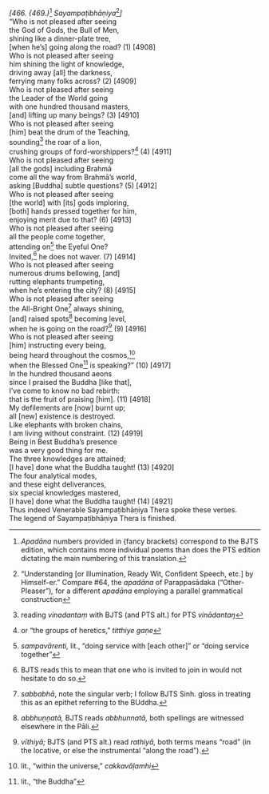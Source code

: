 *\[466. {469.}*[^1] *Sayampaṭibhāṇiya*[^2]*\]*  
“Who is not pleased after seeing  
the God of Gods, the Bull of Men,  
shining like a dinner-plate tree,  
\[when he’s\] going along the road? (1) \[4908\]  
Who is not pleased after seeing  
him shining the light of knowledge,  
driving away \[all\] the darkness,  
ferrying many folks across? (2) \[4909\]  
Who is not pleased after seeing  
the Leader of the World going  
with one hundred thousand masters,  
\[and\] lifting up many beings? (3) \[4910\]  
Who is not pleased after seeing  
\[him\] beat the drum of the Teaching,  
sounding[^3] the roar of a lion,  
crushing groups of ford-worshippers?[^4] (4) \[4911\]  
Who is not pleased after seeing  
\[all the gods\] including Brahmā  
come all the way from Brahmā’s world,  
asking \[Buddha\] subtle questions? (5) \[4912\]  
Who is not pleased after seeing  
\[the world\] with \[its\] gods imploring,  
\[both\] hands pressed together for him,  
enjoying merit due to that? (6) \[4913\]  
Who is not pleased after seeing  
all the people come together,  
attending on[^5] the Eyeful One?  
Invited,[^6] he does not waver. (7) \[4914\]  
Who is not pleased after seeing  
numerous drums bellowing, \[and\]  
rutting elephants trumpeting,  
when he’s entering the city? (8) \[4915\]  
Who is not pleased after seeing  
the All-Bright One[^7] always shining,  
\[and\] raised spots[^8] becoming level,  
when he is going on the road?[^9] (9) \[4916\]  
Who is not pleased after seeing  
\[him\] instructing every being,  
being heard throughout the cosmos,[^10]  
when the Blessed One[^11] is speaking?” (10) \[4917\]  
In the hundred thousand aeons  
since I praised the Buddha \[like that\],  
I’ve come to know no bad rebirth:  
that is the fruit of praising \[him\]. (11) \[4918\]  
My defilements are \[now\] burnt up;  
all \[new\] existence is destroyed.  
Like elephants with broken chains,  
I am living without constraint. (12) \[4919\]  
Being in Best Buddha’s presence  
was a very good thing for me.  
The three knowledges are attained;  
\[I have\] done what the Buddha taught! (13) \[4920\]  
The four analytical modes,  
and these eight deliverances,  
six special knowledges mastered,  
\[I have\] done what the Buddha taught! (14) \[4921\]  
Thus indeed Venerable Sayampaṭibhāṇiya Thera spoke these verses.  
The legend of Sayampaṭibhāṇiya Thera is finished.  
[^1]: *Apadāna* numbers provided in {fancy brackets} correspond to the
    BJTS edition, which contains more individual poems than does the PTS
    edition dictating the main numbering of this translation.  
[^2]: “Understanding \[or Illumination, Ready Wit, Confident Speech,
    etc.\] by Himself-er.” Compare \#64, the *apadāna* of Parappasādaka
    (“Other-Pleaser”)*,* for a different *apadāna* employing a parallel
    grammatical construction  
[^3]: reading *vinadantaṃ* with BJTS (and PTS alt.) for PTS *vinādantaŋ*  
[^4]: or “the groups of heretics,” *titthiye gaṇe*  
[^5]: *sampavārenti,* lit., “doing service with \[each other\]” or
    “doing service together”  
[^6]: BJTS reads this to mean that one who is invited to join in would
    not hesitate to do so.  
[^7]: *sabbabhā*, note the singular verb; I follow BJTS Sinh. gloss in
    treating this as an epithet referring to the BUddha.  
[^8]: *abbhuṇṇatā,* BJTS reads *abbhunnatā,* both spellings are
    witnessed elsewhere in the Pāli.  
[^9]: *vīthiyā;* BJTS (and PTS alt.) read *rathiyā,* both terms means
    “road” (in the locative, or else the instrumental “along the road”).  
[^10]: lit., “within the universe,” *cakkavāḷamhi*  
[^11]: lit., “the Buddha”
